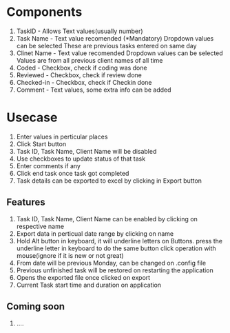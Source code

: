 # Components
1. TaskID - Allows Text values(usually number)
2. Task Name - Text value recomended (*Mandatory)
        Dropdown values can be selected
        These are previous tasks entered on same day
3. Clinet Name - Text value recomended
        Dropdown values can be selected
        Values are from all previous client names of all time
4. Coded - Checkbox, check if coding was done
5. Reviewed - Checkbox, check if review done
6. Checked-in - Checkbox, check if Checkin done
7. Comment - Text values, some extra info can be added

# Usecase
1. Enter values in perticular places
2. Click Start button
3. Task ID, Task Name, Client Name will be disabled 
4. Use checkboxes to update status of that task
5. Enter comments if any
6. Click end task once task got completed
7. Task details can be exported to excel by clicking in Export button

## Features
1. Task ID, Task Name, Client Name can be enabled by clicking on respective name
2. Export data in perticual date range by clicking on name 
3. Hold Alt button in keyboard, it will underline letters on Buttons. press the underline letter in keyboard to do the same button click operation with mouse(ignore if it is new or not great)
4. From date will be previous Monday, can be changed on .config file
5. Previous unfinished task will be restored on restarting the application
6. Opens the exported file once clicked on export
7. Current Task start time and duration on application

## Coming soon
1. ....